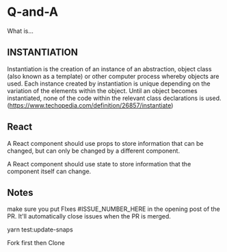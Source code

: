 # Q-and-A

What is...

## INSTANTIATION

Instantiation is the creation of an instance of an abstraction, object class (also known as a template) or other computer process whereby objects are used. Each instance created by instantiation is unique depending on the variation of the elements within the object. Until an object becomes instantiated, none of the code within the relevant class declarations is used. (https://www.techopedia.com/definition/26857/instantiate)

## React
A React component should use props to store information that can be changed, but can only be changed by a different component.

A React component should use state to store information that the component itself can change.



## Notes
make sure you put FIxes #ISSUE_NUMBER_HERE in the opening post of the PR. It'll automatically close issues when the PR is merged.

yarn test:update-snaps

Fork first then Clone
